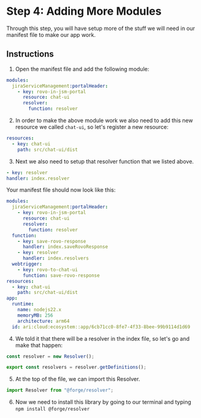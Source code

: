 # Step 4: Adding More Modules

Through this step, you will have setup more of the stuff we will need in our manifest file to make our app work.

## Instructions

1. Open the manifest file and add the following module:

```yaml
modules:
  jiraServiceManagement:portalHeader:
    - key: rovo-in-jsm-portal
      resource: chat-ui
      resolver:
        function: resolver
```

2. In order to make the above module work we also need to add this new resource we called `chat-ui`, so let's register a new resource:

```yaml
resources:
  - key: chat-ui
    path: src/chat-ui/dist
```

3. Next we also need to setup that resolver function that we listed above.

```yaml
- key: resolver
handler: index.resolver
```

Your manifest file should now look like this:

```yaml
modules:
  jiraServiceManagement:portalHeader:
    - key: rovo-in-jsm-portal
      resource: chat-ui
      resolver:
        function: resolver
  function:
    - key: save-rovo-response
      handler: index.saveRovoResponse
    - key: resolver
      handler: index.resolvers
  webtrigger:
    - key: rovo-to-chat-ui
      function: save-rovo-response
resources:
  - key: chat-ui
    path: src/chat-ui/dist
app:
  runtime:
    name: nodejs22.x
    memoryMB: 256
    architecture: arm64
  id: ari:cloud:ecosystem::app/6cb71cc0-8fe7-4f33-8bee-99b9114d1d69
```

4. We told it that there will be a resolver in the index file, so let's go and make that happen:

```ts
const resolver = new Resolver();

export const resolvers = resolver.getDefinitions();
```

5. At the top of the file, we can import this Resolver.

```ts
import Resolver from "@forge/resolver";
```

6. Now we need to install this library by going to our terminal and typing `npm install @forge/resolver`
